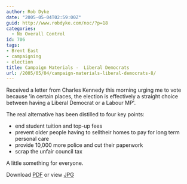 ```yaml
---
author: Rob Dyke
date: "2005-05-04T02:59:00Z"
guid: http://www.robdyke.com/noc/?p=18
categories:
  - No Overall Control
id: 706
tags:
- Brent East
- campaigning
- election
title: Campaign Materials -  Liberal Democrats
url: /2005/05/04/campaign-materials-liberal-democrats-8/
---
```

Received a letter from Charles Kennedy this morning urging me to vote because 'in certain places, the election is effectively a straight choice between having a Liberal Democrat or a Labour MP'.

The real alternative has been distilled to four key points:

  * end student tuition and top-up fees
  * prevent older people having to selltheir homes to pay for long term personal care
  * provide 10,000 more police and cut their paperwork
  * scrap the unfair council tax

A little something for everyone.

Download [PDF](http://www.comwifinet.com/becampaign/libdem_letter3may.pdf) or view [JPG](http://www.comwifinet.com/becampaign/libdem_letter3may.jpg)